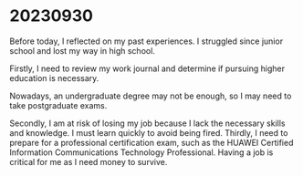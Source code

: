 # 20230930

Before today, I reflected on my past experiences. I struggled since junior school and lost my way in high school. 

Firstly, I need to review my work journal and determine if pursuing higher education is necessary. 

Nowadays, an undergraduate degree may not be enough, so I may need to take postgraduate exams.

 Secondly, I am at risk of losing my job because I lack the necessary skills and knowledge. I must learn quickly to avoid being fired. Thirdly, I need to prepare for a professional certification exam, such as the HUAWEI Certified Information Communications Technology Professional. Having a job is critical for me as I need money to survive.



 